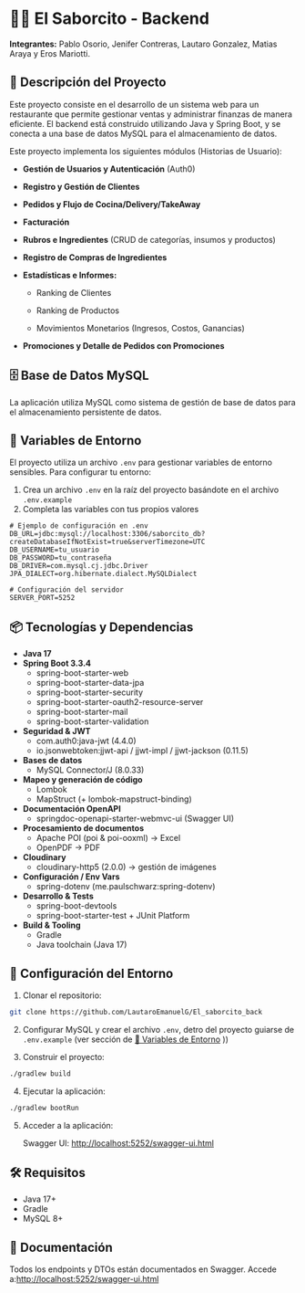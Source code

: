 # 🍔🍟 El Saborcito - Backend

**Integrantes:** Pablo Osorio, Jenifer Contreras, Lautaro Gonzalez, Matias Araya y Eros Mariotti.

## 📜 Descripción del Proyecto

Este proyecto consiste en el desarrollo de un sistema web para un restaurante que permite gestionar ventas y administrar finanzas de manera eficiente. El backend está construido utilizando Java y Spring Boot, y se conecta a una base de datos MySQL para el almacenamiento de datos.

Este proyecto implementa los siguientes módulos (Historias de Usuario):

- **Gestión de Usuarios y Autenticación** (Auth0)

- **Registro y Gestión de Clientes**

- **Pedidos y Flujo de Cocina/Delivery/TakeAway**

- **Facturación** 

- **Rubros e Ingredientes** (CRUD de categorías, insumos y productos)

- **Registro de Compras de Ingredientes**

- **Estadísticas e Informes:**

   - Ranking de Clientes

   - Ranking de Productos

   - Movimientos Monetarios (Ingresos, Costos, Ganancias)

- **Promociones y Detalle de Pedidos con Promociones**

## 🗄️ Base de Datos MySQL

La aplicación utiliza MySQL como sistema de gestión de base de datos para el almacenamiento persistente de datos.

## 🔐 Variables de Entorno

El proyecto utiliza un archivo `.env` para gestionar variables de entorno sensibles. Para configurar tu entorno:

1. Crea un archivo `.env` en la raíz del proyecto basándote en el archivo `.env.example`
2. Completa las variables con tus propios valores

```properties
# Ejemplo de configuración en .env
DB_URL=jdbc:mysql://localhost:3306/saborcito_db?createDatabaseIfNotExist=true&serverTimezone=UTC
DB_USERNAME=tu_usuario
DB_PASSWORD=tu_contraseña
DB_DRIVER=com.mysql.cj.jdbc.Driver
JPA_DIALECT=org.hibernate.dialect.MySQLDialect

# Configuración del servidor
SERVER_PORT=5252
```

## 📦 Tecnologías y Dependencias

- **Java 17**  
- **Spring Boot 3.3.4**  
  - spring-boot-starter-web  
  - spring-boot-starter-data-jpa  
  - spring-boot-starter-security  
  - spring-boot-starter-oauth2-resource-server  
  - spring-boot-starter-mail  
  - spring-boot-starter-validation  
- **Seguridad & JWT**  
  - com.auth0:java-jwt (4.4.0)  
  - io.jsonwebtoken:jjwt-api / jjwt-impl / jjwt-jackson (0.11.5)  
- **Bases de datos**  
  - MySQL Connector/J (8.0.33)  
- **Mapeo y generación de código**  
  - Lombok  
  - MapStruct (+ lombok-mapstruct-binding)  
- **Documentación OpenAPI**  
  - springdoc-openapi-starter-webmvc-ui (Swagger UI)  
- **Procesamiento de documentos**  
  - Apache POI (poi & poi-ooxml) → Excel  
  - OpenPDF → PDF  
- **Cloudinary**  
  - cloudinary-http5 (2.0.0) → gestión de imágenes  
- **Configuración / Env Vars**  
  - spring-dotenv (me.paulschwarz:spring-dotenv)  
- **Desarrollo & Tests**  
  - spring-boot-devtools  
  - spring-boot-starter-test + JUnit Platform  
- **Build & Tooling**  
  - Gradle  
  - Java toolchain (Java 17)
 

## 🚀 Configuración del Entorno

1. Clonar el repositorio:

```bash
git clone https://github.com/LautaroEmanuelG/El_saborcito_back
```

2. Configurar MySQL y crear el archivo `.env`, detro del proyecto guiarse de `.env.example` (ver sección de [🔐 Variables de Entorno](##-🔐-Variables-de-Entorno)
))

3. Construir el proyecto:

```bash
./gradlew build
```

4. Ejecutar la aplicación:

```bash
./gradlew bootRun
```

5. Acceder a la aplicación:

   Swagger UI: [http://localhost:5252/swagger-ui.html](http://localhost:5252/swagger-ui.html)


## 🛠️ Requisitos

- Java 17+
- Gradle
- MySQL 8+

## 📖 Documentación

Todos los endpoints y DTOs están documentados en Swagger. Accede a:[http://localhost:5252/swagger-ui.html](http://localhost:5252/swagger-ui.html)

